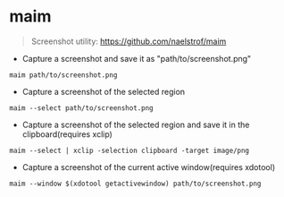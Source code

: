 # maim

> Screenshot utility: https://github.com/naelstrof/maim

- Capture a screenshot and save it as "path/to/screenshot.png"

`maim path/to/screenshot.png`

- Capture a screenshot of the selected region

`maim --select path/to/screenshot.png`

- Capture a screenshot of the selected region and save it in the clipboard(requires xclip)

`maim --select | xclip -selection clipboard -target image/png`

- Capture a screenshot of the current active window(requires xdotool)

`maim --window $(xdotool getactivewindow) path/to/screenshot.png`
